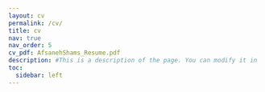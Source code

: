 ```yaml
---
layout: cv
permalink: /cv/
title: cv
nav: true
nav_order: 5
cv_pdf: AfsanehShams_Resume.pdf
description: #This is a description of the page. You can modify it in '_pages/cv.md'. You can also change or remove the top pdf download button.
toc:
  sidebar: left
---
```

